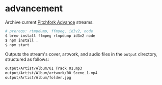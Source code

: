 advancement
===========

Archive current [Pitchfork Advance](http://pitchfork.com/advance/) streams.

```bash
# prereqs: rtmpdump, ffmpeg, id3v2, node
$ brew install ffmpeg rtmpdump id3v2 node
$ npm install .
$ npm start
```

Outputs the stream's cover, artwork, and audio files
in the ``output`` directory, structured as follows:

```bash
output/Artist/Album/01 Track 01.mp3
output/Artist/Album/artwork/00 Scene_1.mp4
output/Artist/Album/folder.jpg
```
